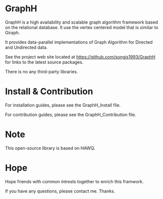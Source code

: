 # GraphH
GraphH is a high availability and scalable graph algorithm framework  based on the relational database. It use the vertex centered model that is similar  to Giraph.

It provides data-parallel implementations of Graph Algorithm for Directed 
and Undirected data.

See the project web site located at https://github.com/songjs1993/GraphH 
for links to the latest source packages.

There is no any third-party libraries.

# Install & Contribution
For installation guides, please see the GraphH_Install file.

For contribution guides, please see the GraphH_Contribution file.

# Note
This open-source library is based on HAWQ.

# Hope
Hope friends with common intrests together to enrich this framwork.

If you have any questions, please contact me. Thanks. 
